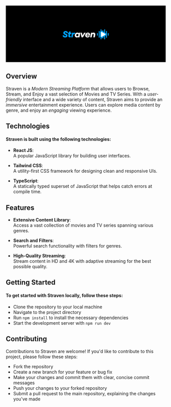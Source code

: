 ![Straven Logo](./logo_readme.png)

## Overview
Straven is a *Modern Streaming Platform* that allows users to Browse, Stream, and Enjoy a vast selection of Movies and TV Series. With a *user-friendly* interface and a wide variety of content, Straven aims to provide an *immersive* entertainment experience. Users can explore media content by genre, and enjoy an *engaging* viewing experience.

## Technologies
#### Straven is built using the following technologies:

* **React JS**:  
A popular JavaScript library for building user interfaces.

* **Tailwind CSS**:  
A utility-first CSS framework for designing clean and responsive UIs.

* **TypeScript**:  
A statically typed superset of JavaScript that helps catch errors at compile time.

## Features
* **Extensive Content Library**:  
Access a vast collection of movies and TV series spanning various genres.

* **Search and Filters**:  
Powerful search functionality with filters for genres.

* **High-Quality Streaming**:  
Stream content in HD and 4K with adaptive streaming for the best possible quality.

## Getting Started
#### To get started with Straven locally, follow these steps:

* Clone the repository to your local machine
* Navigate to the project directory
* Run `npm install` to install the necessary dependencies
* Start the development server with `npm run dev`

## Contributing
Contributions to Straven are welcome! If you'd like to contribute to this project, please follow these steps:

* Fork the repository
* Create a new branch for your feature or bug fix
* Make your changes and commit them with clear, concise commit messages
* Push your changes to your forked repository
* Submit a pull request to the main repository, explaining the changes you've made
